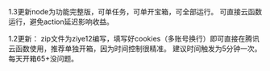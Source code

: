 1.3更新node为功能完整版，可单任务，可单开宝箱，可全部运行。
可直接云函数运行，避免action延迟影响收益。

1.2更新：
zip文件为ziye12编写，填写好cookies（多账号换行）即可直接在腾讯云函数使用，推荐单独开箱，因为时间控制很精准。
建议时间触发为5分钟一次。每天开箱65+没问题。

